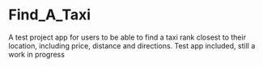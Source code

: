 # Find_A_Taxi
A test project app for users to be able to find a taxi rank closest to their location, including price, distance and directions. Test app included, still a work in progress
